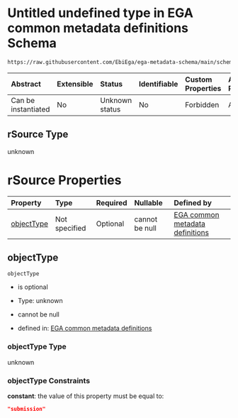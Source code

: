 # Untitled undefined type in EGA common metadata definitions Schema

```txt
https://raw.githubusercontent.com/EbiEga/ega-metadata-schema/main/schemas/EGA.common-definitions.json#/$defs/rSourceSubmission/properties/rSource
```



| Abstract            | Extensible | Status         | Identifiable | Custom Properties | Additional Properties | Access Restrictions | Defined In                                                                                           |
| :------------------ | :--------- | :------------- | :----------- | :---------------- | :-------------------- | :------------------ | :--------------------------------------------------------------------------------------------------- |
| Can be instantiated | No         | Unknown status | No           | Forbidden         | Allowed               | none                | [EGA.common-definitions.json\*](../../../schemas/EGA.common-definitions.json "open original schema") |

## rSource Type

unknown

# rSource Properties

| Property                  | Type          | Required | Nullable       | Defined by                                                                                                                                                                                                                                                                                         |
| :------------------------ | :------------ | :------- | :------------- | :------------------------------------------------------------------------------------------------------------------------------------------------------------------------------------------------------------------------------------------------------------------------------------------------- |
| [objectType](#objecttype) | Not specified | Optional | cannot be null | [EGA common metadata definitions](ega-4-defs-relationship-source-submission-properties-rsource-properties-objecttype.md "https://raw.githubusercontent.com/EbiEga/ega-metadata-schema/main/schemas/EGA.common-definitions.json#/$defs/rSourceSubmission/properties/rSource/properties/objectType") |

## objectType



`objectType`

*   is optional

*   Type: unknown

*   cannot be null

*   defined in: [EGA common metadata definitions](ega-4-defs-relationship-source-submission-properties-rsource-properties-objecttype.md "https://raw.githubusercontent.com/EbiEga/ega-metadata-schema/main/schemas/EGA.common-definitions.json#/$defs/rSourceSubmission/properties/rSource/properties/objectType")

### objectType Type

unknown

### objectType Constraints

**constant**: the value of this property must be equal to:

```json
"submission"
```
